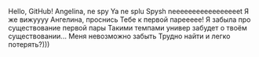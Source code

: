 Hello, GitHub!
Angelina, ne spy
Ya ne splu
Spysh
neeeeeeeeeeeeeeeeet
Я же вижуууу
Ангелина, проснись
Тебе к первой пареееее!
Я забыла про существование первой пары
Такими темпами универ забудет о твоём существовании...
Меня невозможно забыть
Трудно найти и легко потерять?)))
